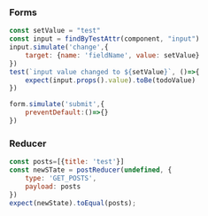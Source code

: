 ### Forms

```javascript
const setValue = "test"
const input = findByTestAttr(component, "input")
input.simulate('change',{
    target: {name: 'fieldName', value: setValue}
})
test(`input value changed to ${setValue}`, ()=>{
    expect(input.props().value).toBe(todoValue)
})
```

```javascript
form.simulate('submit',{
    preventDefault:()=>{}
})
```



### Reducer

```javascript
const posts=[{title: 'test'}]
const newSTate = postReducer(undefined, {
    type: 'GET_POSTS',
    payload: posts
})
expect(newState).toEqual(posts);
```

